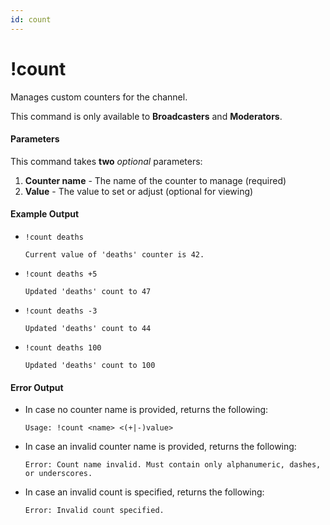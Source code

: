 ```yaml
---
id: count
---
```


# !count

Manages custom counters for the channel.

This command is only available to **Broadcasters** and **Moderators**.

#### Parameters

This command takes **two** *optional* parameters:

1. **Counter name** - The name of the counter to manage (required)
2. **Value** - The value to set or adjust (optional for viewing)

#### Example Output

* `!count deaths`

    ```
    Current value of 'deaths' counter is 42.
    ```

* `!count deaths +5`

    ```
    Updated 'deaths' count to 47
    ```

* `!count deaths -3`

    ```
    Updated 'deaths' count to 44
    ```

* `!count deaths 100`

    ```
    Updated 'deaths' count to 100
    ```

#### Error Output

* In case no counter name is provided, returns the following:

    ```
    Usage: !count <name> <(+|-)value>
    ```

* In case an invalid counter name is provided, returns the following:

    ```
    Error: Count name invalid. Must contain only alphanumeric, dashes, or underscores.
    ```

* In case an invalid count is specified, returns the following:

    ```
    Error: Invalid count specified.
    ```

